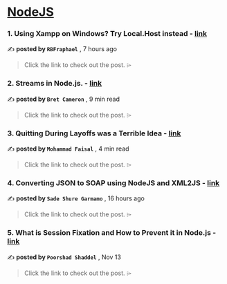 
<h1><a href=https://medium.com/tag/nodejs/recommended target="_blank" rel="noopener noreferrer">NodeJS</a></h1>
<h3>1. Using Xampp on Windows? Try Local.Host instead - <a href=https://medium.com/@rbfraphael/using-xampp-on-windows-try-local-host-instead-af0c0dbf2a45?source=tag_recommended_feed---------0-84----------nodejs----------847b7163_dca2_4334_a986_a289e2a720fc------- target="_blank" rel="noopener noreferrer">link</a></h3>

✍️ **posted by `RBFraphael`** <date> , 7 hours ago</date>

<blockquote>Click the link to check out the post. ⌲</blockquote>

<h3>2. Streams in Node.js. - <a href=https://medium.com/gitconnected/an-introduction-to-streams-in-node-js-e021650f0440?source=tag_recommended_feed---------1-107----------nodejs----------847b7163_dca2_4334_a986_a289e2a720fc------- target="_blank" rel="noopener noreferrer">link</a></h3>

✍️ **posted by `Bret Cameron`** <date> , 9 min read</date>

<blockquote>Click the link to check out the post. ⌲</blockquote>

<h3>3. Quitting During Layoffs was a Terrible Idea - <a href=https://medium.com/gitconnected/quitting-during-layoffs-was-a-terrible-idea-8ab6334626e9?source=tag_recommended_feed---------2-85----------nodejs----------847b7163_dca2_4334_a986_a289e2a720fc------- target="_blank" rel="noopener noreferrer">link</a></h3>

✍️ **posted by `Mohammad Faisal`** <date> , 4 min read</date>

<blockquote>Click the link to check out the post. ⌲</blockquote>

<h3>4. Converting JSON to SOAP using NodeJS and XML2JS - <a href=https://medium.com/@Sade_Shure/converting-json-to-soap-using-nodejs-and-xml2js-be3a0a9296e8?source=tag_recommended_feed---------3-84----------nodejs----------847b7163_dca2_4334_a986_a289e2a720fc------- target="_blank" rel="noopener noreferrer">link</a></h3>

✍️ **posted by `Sade Shure Garmamo`** <date> , 16 hours ago</date>

<blockquote>Click the link to check out the post. ⌲</blockquote>

<h3>5. What is Session Fixation and How to Prevent it in Node.js - <a href=https://medium.com/gitconnected/what-is-session-fixation-and-how-to-prevent-it-in-node-js-03580b6acd67?source=tag_recommended_feed---------4-107----------nodejs----------847b7163_dca2_4334_a986_a289e2a720fc------- target="_blank" rel="noopener noreferrer">link</a></h3>

✍️ **posted by `Poorshad Shaddel`** <date> , Nov 13</date>

<blockquote>Click the link to check out the post. ⌲</blockquote>

